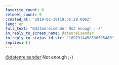 ```yaml
---
favorite_count: 0
retweet_count: 0
created_at: "2019-02-19T18:36:29.000Z"
lang: en
full_text: "@datenreisender Not enough ;-)"
in_reply_to_screen_name: datenreisender
in_reply_to_status_id_str: "1097914458536595460"
replies: []
---
```


[@datenreisender](https://twitter.com/datenreisender) Not enough ;-)
